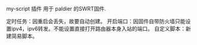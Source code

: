 my-script 插件 用于 paldier 的SWRT固件.

定时任务：因重启会丢失，故要自动创建。
开启端口：因固件自带防火墙只能设置ipv4，ipv6转发。不能设置直接打开路由器本身入站的端口。
自定义脚本：新建简易脚本。
